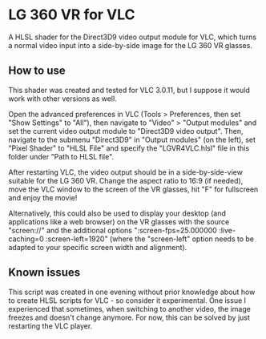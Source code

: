 ﻿# LG 360 VR for VLC

A HLSL shader for the Direct3D9 video output module for VLC, which turns a normal video input into a side-by-side image for the LG 360 VR glasses.

## How to use

This shader was created and tested for VLC 3.0.11, but I suppose it would work with other versions as well. 

Open the advanced preferences in VLC (Tools > Preferences, then set "Show Settings" to "All"), then navigate to "Video" > "Output modules" and set the current video output module to "Direct3D9 video output". Then, navigate to the submenu  "Direct3D9" in "Output modules" (on the left), set "Pixel Shader" to "HLSL File" and specify the "LGVR4VLC.hlsl" file in this folder under "Path to HLSL file". 

After restarting VLC, the video output should be in a side-by-side-view suitable for the LG 360 VR. Change the aspect ratio to 16:9 (if needed), move the VLC window to the screen of the VR glasses, hit "F" for fullscreen and enjoy the movie!

Alternatively, this could also be used to display your desktop (and applications like a web browser) on the VR glasses with the source "screen://" and the additional options ":screen-fps=25.000000 :live-caching=0 :screen-left=1920" (where the "screen-left" option needs to be adapted to your specific screen width and alignment).

## Known issues

This script was created in one evening without prior knowledge about how to create HLSL scripts for VLC - so consider it experimental. One issue I experienced that sometimes, when switching to another video, the image freezes and doesn't change anymore. For now, this can be solved by just restarting the VLC player.
